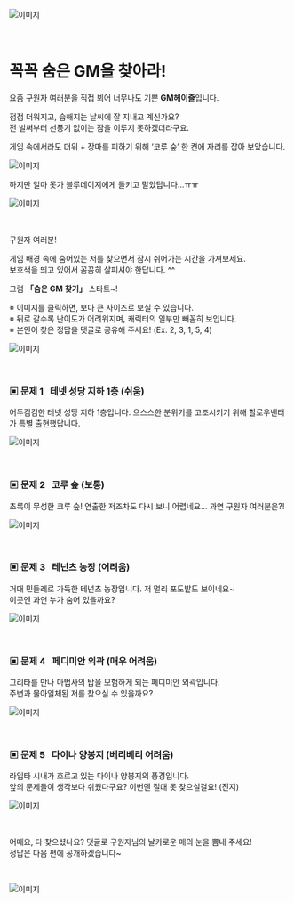 ![이미지](./images/gmfind00.jpg)

&nbsp;

# 꼭꼭 숨은 GM을 찾아라!

요즘 구원자 여러분을 직접 뵈어 너무나도 기쁜 **GM헤이즐**입니다.

점점 더워지고, 습해지는 날씨에 잘 지내고 계신가요?  
전 벌써부터 선풍기 없이는 잠을 이루지 못하겠더라구요.

게임 속에서라도 더위 + 장마를 피하기 위해 ‘코루 숲’ 한 켠에 자리를 잡아 보았습니다.

![이미지](./images/gmfind01.png)

하지만 얼마 못가 블루데이지에게 들키고 말았답니다...ㅠㅠ

![이미지](./images/gmfind02.png)

&nbsp;

구원자 여러분!

게임 배경 속에 숨어있는 저를 찾으면서 잠시 쉬어가는 시간을 가져보세요.  
보호색을 띄고 있어서 꼼꼼히 살피셔야 한답니다. ^^

그럼 **「숨은 GM 찾기」** 스타트~!

※  이미지를 클릭하면, 보다 큰 사이즈로 보실 수 있습니다.  
※  뒤로 갈수록 난이도가 어려워지며, 캐릭터의 일부만 빼꼼히 보입니다.  
※  본인이 찾은 정답을 댓글로 공유해 주세요! (Ex. 2, 3, 1, 5, 4)

![이미지](./images/gmfind03.png)

&nbsp;

### ▣ 문제 1 &nbsp;&nbsp;테넷 성당 지하 1층 (쉬움)

어두컴컴한 테넷 성당 지하 1층입니다. 으스스한 분위기를 고조시키기 위해 할로우벤터가 특별 출현했답니다.

![이미지](./images/gmfind04.png)

&nbsp;

### ▣ 문제 2 &nbsp;&nbsp;코루 숲 (보통)

초록이 무성한 코루 숲! 연출한 저조차도 다시 보니 어렵네요… 과연 구원자 여러분은?!

![이미지](./images/gmfind05.png)

&nbsp;

### ▣ 문제 3 &nbsp;&nbsp;테넌츠 농장 (어려움)

거대 민들레로 가득한 테넌츠 농장입니다. 저 멀리 포도밭도 보이네요~  
이곳엔 과연 누가 숨어 있을까요?

![이미지](./images/gmfind06.png)

&nbsp;

### ▣ 문제 4 &nbsp;&nbsp;페디미안 외곽 (매우 어려움)

그리타를 만나 마법사의 탑을 모험하게 되는 페디미안 외곽입니다.  
주변과 물아일체된 저를 찾으실 수 있을까요?

![이미지](./images/gmfind07.png)

&nbsp;

### ▣ 문제 5 &nbsp;&nbsp;다이나 양봉지 (베리베리 어려움)

라입타 시내가 흐르고 있는 다이나 양봉지의 풍경입니다.  
앞의 문제들이 생각보다 쉬웠다구요? 이번엔 절대 못 찾으실걸요! (진지)

![이미지](./images/gmfind08.png)

&nbsp;

어때요, 다 찾으셨나요? 댓글로 구원자님의 날카로운 매의 눈을 뽐내 주세요!  
정답은 다음 편에 공개하겠습니다~

&nbsp;

![이미지](./images/gmfind09.png)

